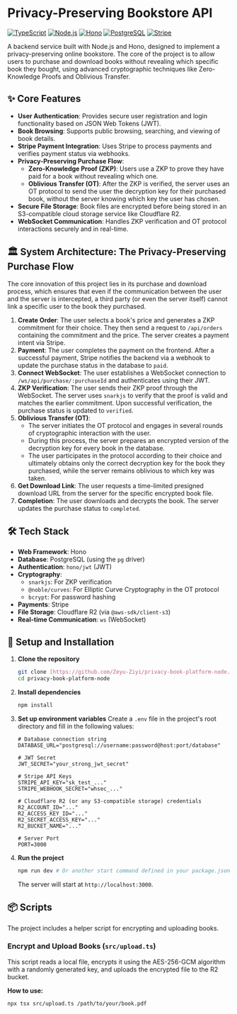 # Privacy-Preserving Bookstore API

[![TypeScript](https://img.shields.io/badge/TypeScript-3178C6?style=for-the-badge&logo=typescript&logoColor=white)](https://www.typescriptlang.org/)
[![Node.js](https://img.shields.io/badge/Node.js-339933?style=for-the-badge&logo=nodedotjs&logoColor=white)](https://nodejs.org/)
[![Hono](https://img.shields.io/badge/Hono-E36002?style=for-the-badge&logo=hono&logoColor=white)](https://hono.dev/)
[![PostgreSQL](https://img.shields.io/badge/PostgreSQL-4169E1?style=for-the-badge&logo=postgresql&logoColor=white)](https://www.postgresql.org/)
[![Stripe](https://img.shields.io/badge/Stripe-626CD9?style=for-the-badge&logo=stripe&logoColor=white)](https://stripe.com/)

A backend service built with Node.js and Hono, designed to implement a privacy-preserving online bookstore. The core of the project is to allow users to purchase and download books without revealing which specific book they bought, using advanced cryptographic techniques like Zero-Knowledge Proofs and Oblivious Transfer.

## ✨ Core Features

-   **User Authentication**: Provides secure user registration and login functionality based on JSON Web Tokens (JWT).
-   **Book Browsing**: Supports public browsing, searching, and viewing of book details.
-   **Stripe Payment Integration**: Uses Stripe to process payments and verifies payment status via webhooks.
-   **Privacy-Preserving Purchase Flow**:
    -   **Zero-Knowledge Proof (ZKP)**: Users use a ZKP to prove they have paid for a book without revealing which one.
    -   **Oblivious Transfer (OT)**: After the ZKP is verified, the server uses an OT protocol to send the user the decryption key for their purchased book, without the server knowing which key the user has chosen.
-   **Secure File Storage**: Book files are encrypted before being stored in an S3-compatible cloud storage service like Cloudflare R2.
-   **WebSocket Communication**: Handles ZKP verification and OT protocol interactions securely and in real-time.

## 🏛️ System Architecture: The Privacy-Preserving Purchase Flow

The core innovation of this project lies in its purchase and download process, which ensures that even if the communication between the user and the server is intercepted, a third party (or even the server itself) cannot link a specific user to the book they purchased.

1.  **Create Order**: The user selects a book's price and generates a ZKP commitment for their choice. They then send a request to `/api/orders` containing the commitment and the price. The server creates a payment intent via Stripe.
2.  **Payment**: The user completes the payment on the frontend. After a successful payment, Stripe notifies the backend via a webhook to update the purchase status in the database to `paid`.
3.  **Connect WebSocket**: The user establishes a WebSocket connection to `/ws/api/purchase/:purchaseId` and authenticates using their JWT.
4.  **ZKP Verification**: The user sends their ZKP proof through the WebSocket. The server uses `snarkjs` to verify that the proof is valid and matches the earlier commitment. Upon successful verification, the purchase status is updated to `verified`.
5.  **Oblivious Transfer (OT)**:
    -   The server initiates the OT protocol and engages in several rounds of cryptographic interaction with the user.
    -   During this process, the server prepares an encrypted version of the decryption key for every book in the database.
    -   The user participates in the protocol according to their choice and ultimately obtains only the correct decryption key for the book they purchased, while the server remains oblivious to which key was taken.
6.  **Get Download Link**: The user requests a time-limited presigned download URL from the server for the specific encrypted book file.
7.  **Completion**: The user downloads and decrypts the book. The server updates the purchase status to `completed`.

## 🛠️ Tech Stack

-   **Web Framework**: Hono
-   **Database**: PostgreSQL (using the `pg` driver)
-   **Authentication**: `hono/jwt` (JWT)
-   **Cryptography**:
    -   `snarkjs`: For ZKP verification
    -   `@noble/curves`: For Elliptic Curve Cryptography in the OT protocol
    -   `bcrypt`: For password hashing
-   **Payments**: Stripe
-   **File Storage**: Cloudflare R2 (via `@aws-sdk/client-s3`)
-   **Real-time Communication**: `ws` (WebSocket)

## 🚀 Setup and Installation

1.  **Clone the repository**
    ```bash
    git clone [https://github.com/Zeyu-Ziyi/privacy-book-platform-node.git](https://github.com/Zeyu-Ziyi/privacy-book-platform-node.git)
    cd privacy-book-platform-node
    ```

2.  **Install dependencies**
    ```bash
    npm install
    ```

3.  **Set up environment variables**
    Create a `.env` file in the project's root directory and fill in the following values:
    ```env
    # Database connection string
    DATABASE_URL="postgresql://username:password@host:port/database"

    # JWT Secret
    JWT_SECRET="your_strong_jwt_secret"

    # Stripe API Keys
    STRIPE_API_KEY="sk_test_..."
    STRIPE_WEBHOOK_SECRET="whsec_..."

    # Cloudflare R2 (or any S3-compatible storage) credentials
    R2_ACCOUNT_ID="..."
    R2_ACCESS_KEY_ID="..."
    R2_SECRET_ACCESS_KEY="..."
    R2_BUCKET_NAME="..."

    # Server Port
    PORT=3000
    ```

4.  **Run the project**
    ```bash
    npm run dev # Or another start command defined in your package.json
    ```

    The server will start at `http://localhost:3000`.

## 📦 Scripts

The project includes a helper script for encrypting and uploading books.

### Encrypt and Upload Books (`src/upload.ts`)

This script reads a local file, encrypts it using the AES-256-GCM algorithm with a randomly generated key, and uploads the encrypted file to the R2 bucket.

**How to use:**
```bash
npx tsx src/upload.ts /path/to/your/book.pdf
